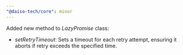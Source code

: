```yaml
---
"@daiso-tech/core": minor
---
```


Added new method to <i>LazyPromise</i> class:
- <i>setRetryTimeout</i>: Sets a timeout for each retry attempt, ensuring it aborts if retry exceeds the specified time.

